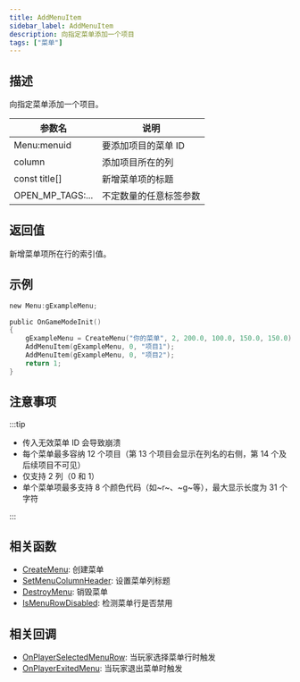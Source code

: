 ```yaml
---
title: AddMenuItem
sidebar_label: AddMenuItem
description: 向指定菜单添加一个项目
tags: ["菜单"]
---
```


## 描述

向指定菜单添加一个项目。

| 参数名           | 说明                   |
| ---------------- | ---------------------- |
| Menu:menuid      | 要添加项目的菜单 ID    |
| column           | 添加项目所在的列       |
| const title[]    | 新增菜单项的标题       |
| OPEN_MP_TAGS:... | 不定数量的任意标签参数 |

## 返回值

新增菜单项所在行的索引值。

## 示例

```c
new Menu:gExampleMenu;

public OnGameModeInit()
{
    gExampleMenu = CreateMenu("你的菜单", 2, 200.0, 100.0, 150.0, 150.0);
    AddMenuItem(gExampleMenu, 0, "项目1");
    AddMenuItem(gExampleMenu, 0, "项目2");
    return 1;
}
```

## 注意事项

:::tip

- 传入无效菜单 ID 会导致崩溃
- 每个菜单最多容纳 12 个项目（第 13 个项目会显示在列名的右侧，第 14 个及后续项目不可见）
- 仅支持 2 列（0 和 1）
- 单个菜单项最多支持 8 个颜色代码（如~r~、~g~等），最大显示长度为 31 个字符

:::

## 相关函数

- [CreateMenu](CreateMenu): 创建菜单
- [SetMenuColumnHeader](SetMenuColumnHeader): 设置菜单列标题
- [DestroyMenu](DestroyMenu): 销毁菜单
- [IsMenuRowDisabled](IsMenuRowDisabled): 检测菜单行是否禁用

## 相关回调

- [OnPlayerSelectedMenuRow](../callbacks/OnPlayerSelectedMenuRow): 当玩家选择菜单行时触发
- [OnPlayerExitedMenu](../callbacks/OnPlayerExitedMenu): 当玩家退出菜单时触发
